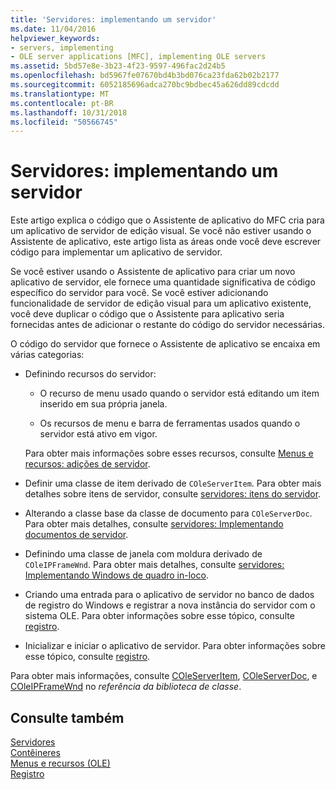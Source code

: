 ```yaml
---
title: 'Servidores: implementando um servidor'
ms.date: 11/04/2016
helpviewer_keywords:
- servers, implementing
- OLE server applications [MFC], implementing OLE servers
ms.assetid: 5bd57e8e-3b23-4f23-9597-496fac2d24b5
ms.openlocfilehash: bd5967fe07670bd4b3bd076ca23fda62b02b2177
ms.sourcegitcommit: 6052185696adca270bc9bdbec45a626dd89cdcdd
ms.translationtype: MT
ms.contentlocale: pt-BR
ms.lasthandoff: 10/31/2018
ms.locfileid: "50566745"
---
```

# <a name="servers-implementing-a-server"></a>Servidores: implementando um servidor

Este artigo explica o código que o Assistente de aplicativo do MFC cria para um aplicativo de servidor de edição visual. Se você não estiver usando o Assistente de aplicativo, este artigo lista as áreas onde você deve escrever código para implementar um aplicativo de servidor.

Se você estiver usando o Assistente de aplicativo para criar um novo aplicativo de servidor, ele fornece uma quantidade significativa de código específico do servidor para você. Se você estiver adicionando funcionalidade de servidor de edição visual para um aplicativo existente, você deve duplicar o código que o Assistente para aplicativo seria fornecidas antes de adicionar o restante do código do servidor necessárias.

O código do servidor que fornece o Assistente de aplicativo se encaixa em várias categorias:

- Definindo recursos do servidor:

   - O recurso de menu usado quando o servidor está editando um item inserido em sua própria janela.

   - Os recursos de menu e barra de ferramentas usados quando o servidor está ativo em vigor.

   Para obter mais informações sobre esses recursos, consulte [Menus e recursos: adições de servidor](../mfc/menus-and-resources-server-additions.md).

- Definir uma classe de item derivado de `COleServerItem`. Para obter mais detalhes sobre itens de servidor, consulte [servidores: itens do servidor](../mfc/servers-server-items.md).

- Alterando a classe base da classe de documento para `COleServerDoc`. Para obter mais detalhes, consulte [servidores: Implementando documentos de servidor](../mfc/servers-implementing-server-documents.md).

- Definindo uma classe de janela com moldura derivado de `COleIPFrameWnd`. Para obter mais detalhes, consulte [servidores: Implementando Windows de quadro in-loco](../mfc/servers-implementing-in-place-frame-windows.md).

- Criando uma entrada para o aplicativo de servidor no banco de dados de registro do Windows e registrar a nova instância do servidor com o sistema OLE. Para obter informações sobre esse tópico, consulte [registro](../mfc/registration.md).

- Inicializar e iniciar o aplicativo de servidor. Para obter informações sobre esse tópico, consulte [registro](../mfc/registration.md).

Para obter mais informações, consulte [COleServerItem](../mfc/reference/coleserveritem-class.md), [COleServerDoc](../mfc/reference/coleserverdoc-class.md), e [COleIPFrameWnd](../mfc/reference/coleipframewnd-class.md) no *referência da biblioteca de classe*.

## <a name="see-also"></a>Consulte também

[Servidores](../mfc/servers.md)<br/>
[Contêineres](../mfc/containers.md)<br/>
[Menus e recursos (OLE)](../mfc/menus-and-resources-ole.md)<br/>
[Registro](../mfc/registration.md)

